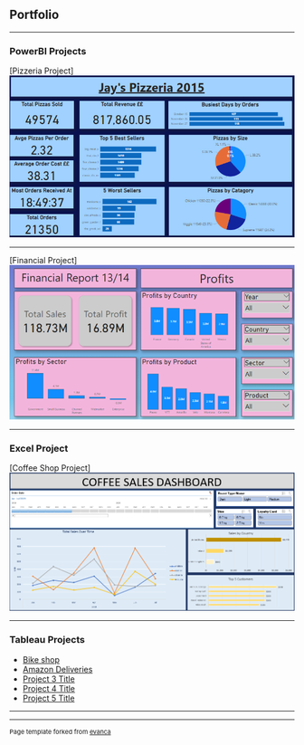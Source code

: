 ## Portfolio

---

### PowerBI Projects

[Pizzeria Project]
<img src="Screenshot 2024-07-21 174841.png"/>

---
[Financial Project]
<img src="Screenshot 2024-07-21 170214.png"/>

---
### Excel Project

[Coffee Shop Project]
<img src="Screenshot 2024-07-21 171117.png"/>

---

### Tableau Projects

- [Bike shop](https://public.tableau.com/app/profile/jayson.piper6574/viz/Bikeshop_17198696333160/BikeShopSalesBreakdown)
- [Amazon Deliveries](https://public.tableau.com/app/profile/jayson.piper6574/viz/AmazonDeliveries/Dashboard1)
- [Project 3 Title](http://example.com/)
- [Project 4 Title](http://example.com/)
- [Project 5 Title](http://example.com/)

---




---
<p style="font-size:11px">Page template forked from <a href="https://github.com/evanca/quick-portfolio">evanca</a></p>
<!-- Remove above link if you don't want to attibute -->
